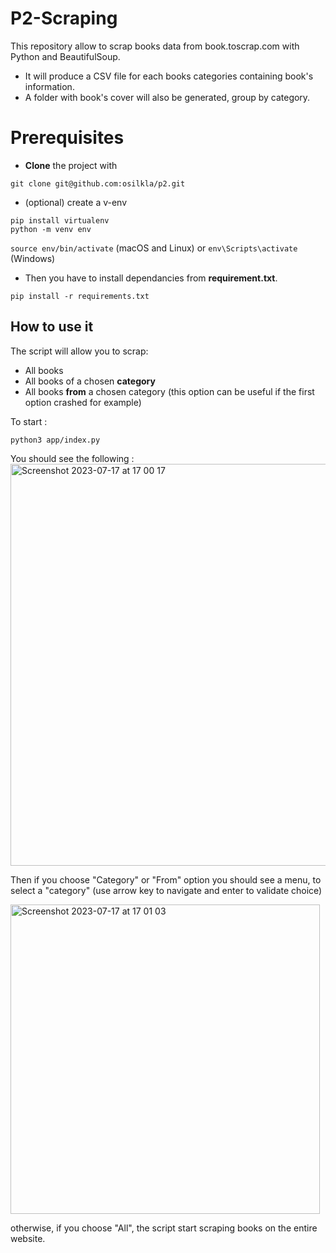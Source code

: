 # P2-Scraping

This repository allow to scrap books data from book.toscrap.com with Python and BeautifulSoup.
- It will produce a CSV file for each books categories containing book's information.
- A folder with book's cover will also be generated, group by category. 

# Prerequisites 

- **Clone** the project with
```
git clone git@github.com:osilkla/p2.git
```
- (optional) create a v-env 
 ```
pip install virtualenv
python -m venv env
``` 
`source env/bin/activate` (macOS and Linux) or `env\Scripts\activate` (Windows)

- Then you have to install dependancies from  **requirement.txt**.

```
pip install -r requirements.txt
```

## How to use it

The script will allow you to scrap:

- All books
- All books of a chosen **category**
- All books **from** a chosen category (this option can be useful if the first option crashed for example)

To start :

```
python3 app/index.py
```
You should see the following :
<img width="643" alt="Screenshot 2023-07-17 at 17 00 17" src="https://github.com/osilkla/p2/assets/43600487/4ac0cc41-d94b-4c31-9438-7442ab2245b7">

Then if you choose "Category" or "From" option you should see a menu, to select a "category" (use arrow key to navigate and enter to validate choice)

<img width="495" alt="Screenshot 2023-07-17 at 17 01 03" src="https://github.com/osilkla/p2/assets/43600487/a239cd7e-1603-4546-b220-4ab3b21dc21b">

otherwise, if you choose "All", the script start  scraping books on the entire website.


